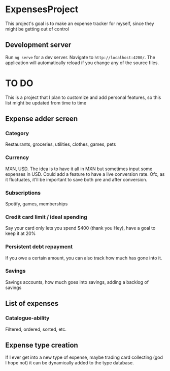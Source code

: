 # ExpensesProject

This project's goal is to make an expense tracker for myself, since they might be getting out of control

## Development server

Run `ng serve` for a dev server. Navigate to `http://localhost:4200/`. The application will automatically reload if you change any of the source files.

# TO DO

This is a project that I plan to customize and add personal features, so this list might be updated from time to time

## Expense adder screen

### Category 

Restaurants, groceries, utilities, clothes, games, pets

### Currency 

MXN, USD. The idea is to have it all in MXN but sometimes input some expenses in USD.
Could add a feature to have a live conversion rate. 
Ofc, as it fluctuates, it'll be important to save both pre and after conversion.

### Subscriptions

Spotify, games, memberships

### Credit card limit / ideal spending

Say your card only lets you spend $400 (thank you Hey), have a goal to keep it at 20%

### Persistent debt repayment

If you owe a certain amount, you can also track how much has gone into it.

### Savings

Savings accounts, how much goes into savings, adding a backlog of savings

## List of expenses

### Catalogue-ability

Filtered, ordered, sorted, etc.

## Expense type creation

If I ever get into a new type of expense, maybe trading card collecting (god I hope not) it can be dynamically added to the type database.